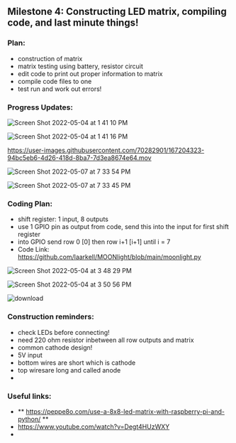 ## Milestone 4: Constructing LED matrix, compiling code, and last minute things!

### Plan:
- construction of matrix
- matrix testing using battery, resistor circuit
- edit code to print out proper information to matrix
- compile code files to one
- test run and work out errors!

### Progress Updates:
![Screen Shot 2022-05-04 at 1 41 10 PM](https://user-images.githubusercontent.com/70282901/166747416-d88b85b7-23bc-4a33-b9f6-bc9c79c2e055.png)

![Screen Shot 2022-05-04 at 1 41 16 PM](https://user-images.githubusercontent.com/70282901/166747428-5ee73e59-b904-4f17-9769-d85d0379aa78.png)

https://user-images.githubusercontent.com/70282901/167204323-94bc5eb6-4d26-418d-8ba7-7d3ea8674e64.mov

![Screen Shot 2022-05-07 at 7 33 54 PM](https://user-images.githubusercontent.com/70282901/167275337-28babdce-1fcf-4147-9719-cb36cf0213be.png)

![Screen Shot 2022-05-07 at 7 33 45 PM](https://user-images.githubusercontent.com/70282901/167275339-a4eee124-7069-4c0f-8171-bdf762fc3a0e.png)


### Coding Plan:
- shift register: 1 input, 8 outputs
- use 1 GPIO pin as output from code, send this into the input for first shift register
- into GPIO send row 0 [0] then row i+1 [i+1] until i = 7
- Code Link: https://github.com/laarkell/MOONlight/blob/main/moonlight.py

![Screen Shot 2022-05-04 at 3 48 29 PM](https://user-images.githubusercontent.com/70282901/166814535-600c1153-6246-4580-b779-3dececbbb4c7.png)

![Screen Shot 2022-05-04 at 3 50 56 PM](https://user-images.githubusercontent.com/70282901/166814898-e1404702-01f0-49c4-910b-89c5a460df38.png)

![download](https://user-images.githubusercontent.com/70282901/166994284-76d8ee7b-d01e-4d9e-8a54-a884eb46108f.jpg)


### Construction reminders:
- check LEDs before connecting!
- need 220 ohm resistor inbetween all row outputs and matrix
- common cathode design!
- 5V input 
- bottom wires are short which is cathode
- top wiresare long and called anode
- 

### Useful links:
- ** https://peppe8o.com/use-a-8x8-led-matrix-with-raspberry-pi-and-python/ **
- https://www.youtube.com/watch?v=Degt4HUzWXY
- 
